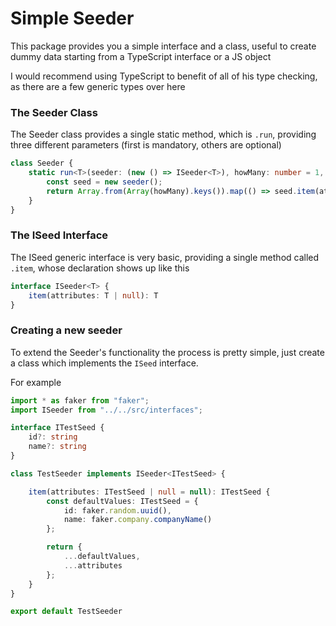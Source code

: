 # Simple Seeder
This package provides you a simple interface and a class,
useful to create dummy data starting from a TypeScript interface or a JS object

I would recommend using TypeScript to benefit of all of his type checking, as there are a few generic types over here

### The Seeder Class

The Seeder class provides a single static method, 
which is `.run`, providing three different parameters (first is mandatory, others are optional)

```typescript
class Seeder {
    static run<T>(seeder: (new () => ISeeder<T>), howMany: number = 1, attributes: T | null = null): Array<T> {
        const seed = new seeder();
        return Array.from(Array(howMany).keys()).map(() => seed.item(attributes))
    }
}
```

### The ISeed Interface

The ISeed generic interface is very basic, providing a single method called `.item`, whose declaration shows up like this
```typescript
interface ISeeder<T> {
    item(attributes: T | null): T
}
```


### Creating a new seeder

To extend the Seeder's functionality the process is pretty simple,
just create a class which implements the `ISeed` interface.

For example

```typescript
import * as faker from "faker";
import ISeeder from "../../src/interfaces";

interface ITestSeed {
    id?: string
    name?: string
}

class TestSeeder implements ISeeder<ITestSeed> {

    item(attributes: ITestSeed | null = null): ITestSeed {
        const defaultValues: ITestSeed = {
            id: faker.random.uuid(),
            name: faker.company.companyName()
        };

        return {
            ...defaultValues,
            ...attributes
        };
    }
}

export default TestSeeder
```

